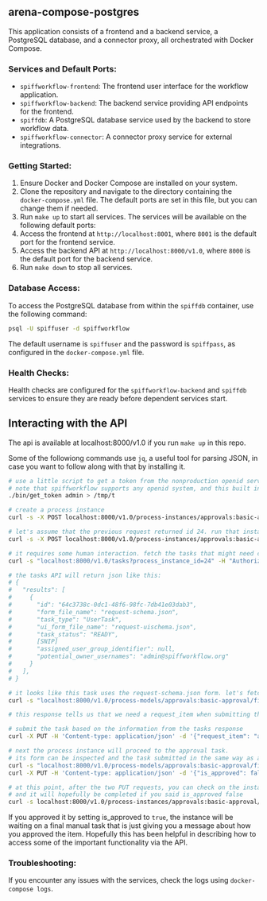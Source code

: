 ## arena-compose-postgres

This application consists of a frontend and a backend service, a PostgreSQL database, and a connector proxy, all orchestrated with Docker Compose.

### Services and Default Ports:

- `spiffworkflow-frontend`: The frontend user interface for the workflow application.
- `spiffworkflow-backend`: The backend service providing API endpoints for the frontend.
- `spiffdb`: A PostgreSQL database service used by the backend to store workflow data.
- `spiffworkflow-connector`: A connector proxy service for external integrations.

### Getting Started:

1. Ensure Docker and Docker Compose are installed on your system.
2. Clone the repository and navigate to the directory containing the `docker-compose.yml` file. The default ports are set in this file, but you can change them if needed.
3. Run `make up` to start all services. The services will be available on the following default ports:
4. Access the frontend at `http://localhost:8001`, where `8001` is the default port for the frontend service.
5. Access the backend API at `http://localhost:8000/v1.0`, where `8000` is the default port for the backend service.
6. Run `make down` to stop all services.

### Database Access:

To access the PostgreSQL database from within the `spiffdb` container, use the following command:

```sh
psql -U spiffuser -d spiffworkflow
```

The default username is `spiffuser` and the password is `spiffpass`, as configured in the `docker-compose.yml` file.

### Health Checks:

Health checks are configured for the `spiffworkflow-backend` and `spiffdb` services to ensure they are ready before dependent services start.

## Interacting with the API

The api is available at localhost:8000/v1.0 if you run `make up` in this repo.

Some of the followiong commands use `jq`, a useful tool for parsing JSON, in case you want to follow along with that by installing it.

```sh
# use a little script to get a token from the nonproduction openid server built in to spiffworkflow-backend and store it in a file.
# note that spiffworkflow supports any openid system, and this built in server should never be used in production.
./bin/get_token admin > /tmp/t

# create a process instance
curl -s -X POST localhost:8000/v1.0/process-instances/approvals:basic-approval -H "Authorization: Bearer $(cat /tmp/t)"

# let's assume that the previous request returned id 24. run that instance
curl -s -X POST localhost:8000/v1.0/process-instances/approvals:basic-approval/24/run -H "Authorization: Bearer $(cat /tmp/t)"

# it requires some human interaction. fetch the tasks that might need completing
curl -s "localhost:8000/v1.0/tasks?process_instance_id=24" -H "Authorization: Bearer $(cat /tmp/t)" | jq .

# the tasks API will return json like this:
# {
#   "results": [
#     {
#       "id": "64c3738c-0dc1-48f6-98fc-7db41e03dab3",
#       "form_file_name": "request-schema.json",
#       "task_type": "UserTask",
#       "ui_form_file_name": "request-uischema.json",
#       "task_status": "READY",
#       [SNIP]
#       "assigned_user_group_identifier": null,
#       "potential_owner_usernames": "admin@spiffworkflow.org"
#     }
#   ],
# }

# it looks like this task uses the request-schema.json form. let's fetch it.
curl -s "localhost:8000/v1.0/process-models/approvals:basic-approval/files/request-schema.json" -H "Authorization: Bearer $(cat /tmp/t)" | jq -r .file_contents

# this response tells us that we need a request_item when submitting the task

# submit the task based on the information from the tasks response
curl -X PUT -H 'Content-type: application/json' -d '{"request_item": "apple"}' "localhost:8000/v1.0/tasks/24/64c3738c-0dc1-48f6-98fc-7db41e03dab3" -H "Authorization: Bearer $(cat /tmp/t)" | jq .

# next the process instance will proceed to the approval task.
# its form can be inspected and the task submitted in the same way as above
curl -s "localhost:8000/v1.0/process-models/approvals:basic-approval/files/approval-schema.json" -H "Authorization: Bearer $(cat /tmp/t)" | jq -r .file_contents
curl -X PUT -H 'Content-type: application/json' -d '{"is_approved": false, "comments": "looks good to me"}' "localhost:8000/v1.0/tasks/24/f796b2d5-8d7c-423f-ac1a-2cfbc95f4c04" -H "Authorization: Bearer $(cat /tmp/t)" | jq .

# at this point, after the two PUT requests, you can check on the instance,
# and it will hopefully be completed if you said is_approved false
curl -s localhost:8000/v1.0/process-instances/approvals:basic-approval/24 -H "Authorization: Bearer $(cat /tmp/t)" | jq .
```
If you approved it by setting is_approved to `true`, the instance will be waiting on a final manual task that is just giving you a message about how you approved the item.
Hopefully this has been helpful in describing how to access some of the important functionality via the API.

### Troubleshooting:

If you encounter any issues with the services, check the logs using `docker-compose logs`.
